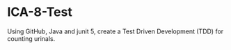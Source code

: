 # ICA-8-Test

Using GitHub, Java and junit 5, create a Test Driven Development (TDD) for counting urinals.
